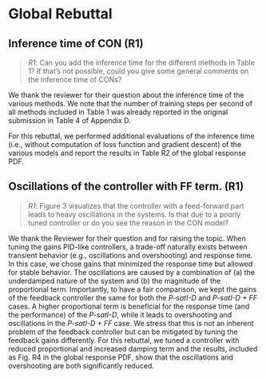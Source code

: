 # Global Rebuttal

## Inference time of CON (R1)

> <cite>R1</cite>: Can you add the inference time for the different methods in Table 1? If that’s not possible, could you give some general comments on the inference time of CONs?

We thank the reviewer for their question about the inference time of the various methods. We note that the number of training steps per second of all methods included in Table 1 was already reported in the original submission in Table 4 of Appendix D.

For this rebuttal, we performed additional evaluations of the inference time (i.e., without computation of loss function and gradient descent) of the various models and report the results in Table R2 of the global response PDF.

## Oscillations of the controller with FF term. (R1)

> <cite>R1</cite>: Figure 3 visualizes that the controller with a feed-forward part leads to heavy oscillations in the systems. Is that due to a poorly tuned controller or do you see the reason in the CON model?

We thank the Reviewer for their question and for raising the topic. When tuning the gains PID-like controllers, a trade-off naturally exists between transient behavior (e.g., oscillations and overshooting) and response time.
In this case, we chose gains that minimized the response time but allowed for stable behavior. The oscillations are caused by a combination of (a) the underdamped nature of the system and (b) the magnitude of the proportional term.
Importantly, to have a fair comparison, we kept the gains of the feedback controller the same for both the _P-satI-D_ and _P-satI-D + FF_ cases. A higher proportional term is beneficial for the response time (and the performance) of the _P-satI-D_,
while it leads to overshooting and oscillations in the _P-satI-D + FF_ case. We stress that this is not an inherent problem of the feedback controller but can be mitigated by tuning the feedback gains differently.
For this rebuttal, we tuned a controller with reduced proportional and increased damping term and the results, included as Fig. R4 in the global response PDF, show that the oscillations and overshooting are both significantly reduced.